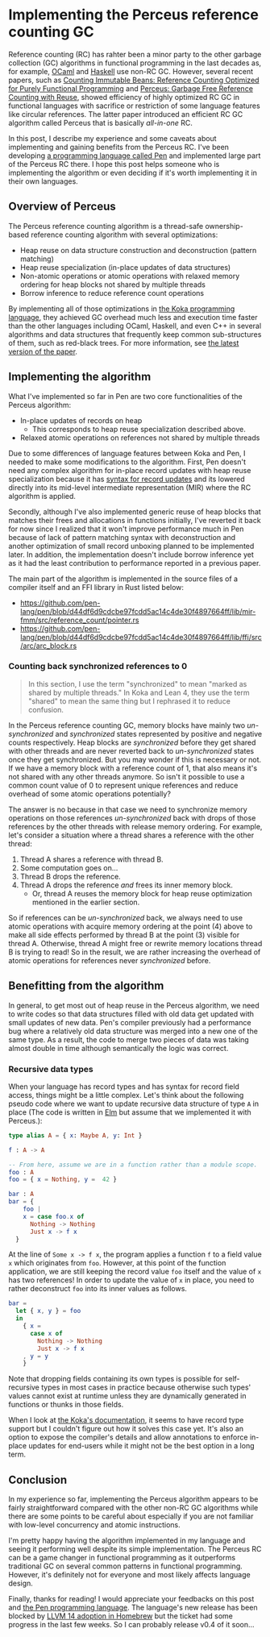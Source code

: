 # Implementing the Perceus reference counting GC

Reference counting (RC) has rahter been a minor party to the other garbage collection (GC) algorithms in functional programming in the last decades as, for example, [OCaml][ocaml] and [Haskell][haskell] use non-RC GC. However, several recent papers, such as [Counting Immutable Beans: Reference Counting Optimized for Purely Functional Programming][immutable beans] and [Perceus: Garbage Free Reference Counting with Reuse][perceus], showed efficiency of highly optimized RC GC in functional languages with sacrifice or restriction of some language features like circular references. The latter paper introduced an efficient RC GC algorithm called Perceus that is basically _all-in-one_ RC.

In this post, I describe my experience and some caveats about implementing and gaining benefits from the Perceus RC. I've been developing [a programming language called Pen](https://github.com/pen-lang/pen) and implemented large part of the Perceus RC there. I hope this post helps someone who is implementing the algorithm or even deciding if it's worth implementing it in their own languages.

## Overview of Perceus

The Perceus reference counting algorithm is a thread-safe ownership-based reference counting algorithm with several optimizations:

- Heap reuse on data structure construction and deconstruction (pattern matching)
- Heap reuse specialization (in-place updates of data structures)
- Non-atomic operations or atomic operations with relaxed memory ordering for heap blocks not shared by multiple threads
- Borrow inference to reduce reference count operations

By implementing all of those optimizations in [the Koka programming language](https://github.com/koka-lang/koka), they achieved GC overhead much less and execution time faster than the other languages including OCaml, Haskell, and even C++ in several algorithms and data structures that frequently keep common sub-structures of them, such as red-black trees. For more information, see [the latest version of the paper][perceus].

## Implementing the algorithm

What I've implemented so far in Pen are two core functionalities of the Perceus algorithm:

- In-place updates of records on heap
  - This corresponds to heap reuse specialization described above.
- Relaxed atomic operations on references not shared by multiple threads

Due to some differences of language features between Koka and Pen, I needed to make some modifications to the algorithm. First, Pen doesn't need any complex algorithm for in-place record updates with heap reuse specialization because it has [syntax for record updates](https://pen-lang.org/references/language/types.html#records) and its lowered directly into its mid-level intermediate representation (MIR) where the RC algorithm is applied.

Secondly, although I've also implemented generic reuse of heap blocks that matches their frees and allocations in functions initially, I've reverted it back for now since I realized that it won't improve performance much in Pen because of lack of pattern matching syntax with deconstruction and another optimization of small record unboxing planned to be implemented later. In addition, the implementation doesn't include borrow inference yet as it had the least contribution to performance reported in a previous paper.

The main part of the algorithm is implemented in the source files of a compiler itself and an FFI library in Rust listed below:

- https://github.com/pen-lang/pen/blob/d44df6d9cdcbe97fcdd5ac14c4de30f4897664ff/lib/mir-fmm/src/reference_count/pointer.rs
- https://github.com/pen-lang/pen/blob/d44df6d9cdcbe97fcdd5ac14c4de30f4897664ff/lib/ffi/src/arc/arc_block.rs

### Counting back synchronized references to 0

> In this section, I use the term "synchronized" to mean "marked as shared by multiple threads." In Koka and Lean 4, they use the term "shared" to mean the same thing but I rephrased it to reduce confusion.

In the Perceus reference counting GC, memory blocks have mainly two _un-synchronized_ and _synchronized_ states represented by positive and negative counts respectively. Heap blocks are _synchronized_ before they get shared with other threads and are never reverted back to _un-synchronized_ states once they get synchronized. But you may wonder if this is necessary or not. If we have a memory block with a reference count of 1, that also means it's not shared with any other threads anymore. So isn't it possible to use a common count value of 0 to represent unique references and reduce overhead of some atomic operations potentially?

The answer is no because in that case we need to synchronize memory operations on those references _un-synchronized_ back with drops of those references by the other threads with release memory ordering. For example, let's consider a situation where a thread shares a reference with the other thread:

1. Thread A shares a reference with thread B.
1. Some computation goes on...
1. Thread B drops the reference.
1. Thread A drops the reference *and* frees its inner memory block.
   - Or, thread A reuses the memory block for heap reuse optimization mentioned in the earlier section.

So if references can be _un-synchronized_ back, we always need to use atomic operations with acquire memory ordering at the point (4) above to make all side effects performed by thread B at the point (3) visible for thread A. Otherwise, thread A might free or rewrite memory locations thread B is trying to read! So in the result, we are rather increasing the overhead of atomic operations for references never _synchronized_ before.

## Benefitting from the algorithm

In general, to get most out of heap reuse in the Perceus algorithm, we need to write codes so that data structures filled with old data get updated with small updates of new data. Pen's compiler previously had a performance bug where a relatively old data structure was merged into a new one of the same type. As a result, the code to merge two pieces of data was taking almost double in time although semantically the logic was correct.

### Recursive data types

When your language has record types and has syntax for record field access, things might be a little complex. Let's think about the following pseudo code where we want to update recursive data structure of type `A` in place (The code is written in [Elm](https://elm-lang.org/) but assume that we implemented it with Perceus.):

```elm
type alias A = { x: Maybe A, y: Int }

f : A -> A

-- From here, assume we are in a function rather than a module scope.
foo : A
foo = { x = Nothing, y =  42 }

bar : A
bar = {
    foo |
    x = case foo.x of
      Nothing -> Nothing
      Just x -> f x
  }
```

At the line of `Some x -> f x`, the program applies a function `f` to a field value `x` which originates from `foo`. However, at this point of the function application, we are still keeping the record value `foo` itself and the value of `x` has two references! In order to update the value of `x` in place, you need to rather deconstruct `foo` into its inner values as follows.

```elm
bar =
  let { x, y } = foo
  in
    { x =
      case x of
        Nothing -> Nothing
        Just x -> f x
    , y = y
    }
```

Note that dropping fields containing its own types is possible for self-recursive types in most cases in practice because otherwise such types' values cannot exist at runtime unless they are dynamically generated in functions or thunks in those fields.

When I look at [the Koka's documentation](https://koka-lang.github.io/koka/doc/book.html#sec-copying), it seems to have record type support but I couldn't figure out how it solves this case yet. It's also an option to expose the compiler's details and allow annotations to enforce in-place updates for end-users while it might not be the best option in a long term.

## Conclusion

In my experience so far, implementing the Perceus algorithm appears to be fairly straightforward compared with the other non-RC GC algorithms while there are some points to be careful about especially if you are not familiar with low-level concurrency and atomic instructions.

I'm pretty happy having the algorithm implemented in my language and seeing it performing well despite its simple implementation. The Perceus RC can be a game changer in functional programming as it outperforms traditional GC on several common patterns in functional programming. However, it's definitely not for everyone and most likely affects language design.

Finally, thanks for reading! I would appreciate your feedbacks on this post and [the Pen programming language][pen]. The language's new release has been blocked by [LLVM 14 adoption in Homebrew](https://github.com/Homebrew/homebrew-core/pull/97618) but the ticket had some progress in the last few weeks. So I can probably release v0.4 of it soon...

[pen]: https://github.com/pen-lang/pen
[ocaml]: https://ocaml.org/
[haskell]: https://www.haskell.org/
[immutable beans]: https://arxiv.org/abs/1908.05647
[perceus]: https://www.microsoft.com/en-us/research/publication/perceus-garbage-free-reference-counting-with-reuse/
